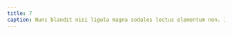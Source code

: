 ```yaml
---
title: 7
caption: Nunc blandit nisi ligula magna sodales lectus elementum non. Integer id venenatis velit.
---
```

